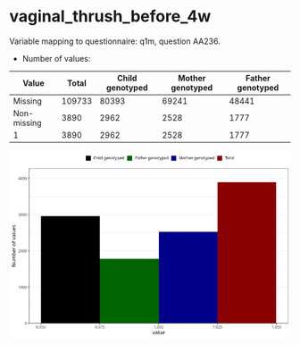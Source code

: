 # vaginal_thrush_before_4w
Variable mapping to questionnaire: q1m, question AA236.
- Number of values:

| Value | Total | Child genotyped | Mother genotyped | Father genotyped |
| ----- | ----- | --------------- | ---------------- | ---------------- |
| Missing | 109733 | 80393 | 69241 | 48441 |
| Non-missing | 3890 | 2962 | 2528 | 1777 |
| 1 | 3890 | 2962 | 2528 | 1777 |



![](vaginal_thrush_before_4w_n.png)



